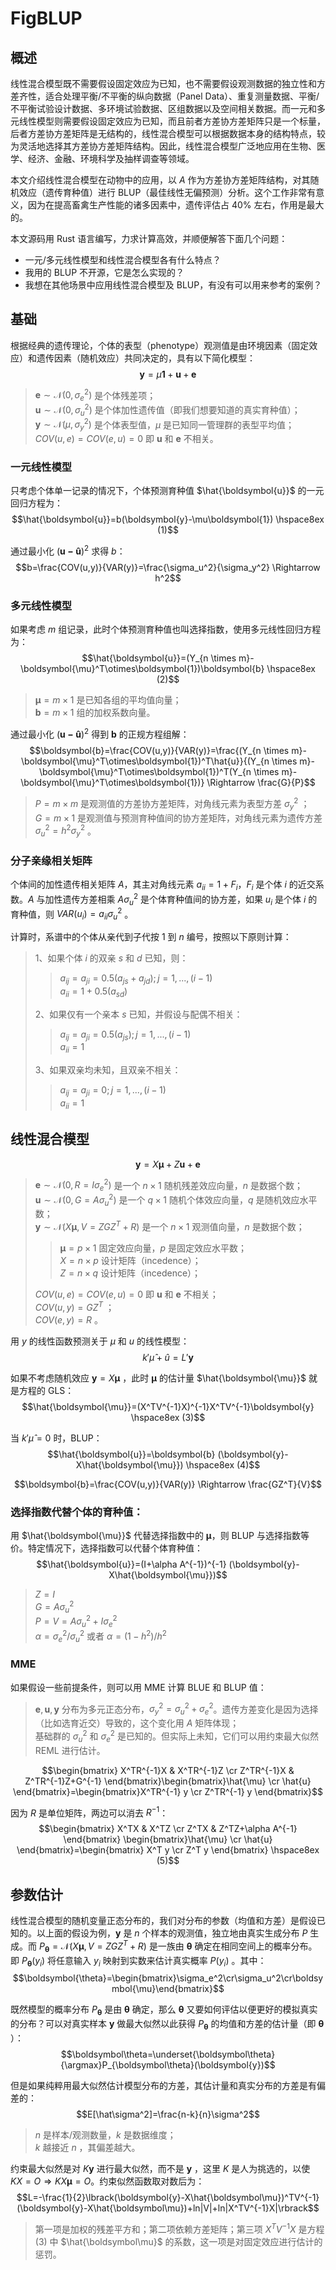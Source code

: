 # FigBLUP
## 概述
线性混合模型既不需要假设固定效应为已知，也不需要假设观测数据的独立性和方差齐性，适合处理平衡/不平衡的纵向数据（Panel Data）、重复测量数据、平衡/不平衡试验设计数据、多环境试验数据、区组数据以及空间相关数据。而一元和多元线性模型则需要假设固定效应为已知，而且前者方差协方差矩阵只是一个标量，后者方差协方差矩阵是无结构的，线性混合模型可以根据数据本身的结构特点，较为灵活地选择其方差协方差矩阵结构。因此，线性混合模型广泛地应用在生物、医学、经济、金融、环境科学及抽样调查等领域。

本文介绍线性混合模型在动物中的应用，以 $A$ 作为方差协方差矩阵结构，对其随机效应（遗传育种值）进行 BLUP（最佳线性无偏预测）分析。这个工作非常有意义，因为在提高畜禽生产性能的诸多因素中，遗传评估占 40% 左右，作用是最大的。

本文源码用 Rust 语言编写，力求计算高效，并顺便解答下面几个问题：
- 一元/多元线性模型和线性混合模型各有什么特点？
- 我用的 BLUP 不开源，它是怎么实现的？
- 我想在其他场景中应用线性混合模型及 BLUP，有没有可以用来参考的案例？

## 基础
根据经典的遗传理论，个体的表型（phenotype）观测值是由环境因素（固定效应）和遗传因素（随机效应）共同决定的，具有以下简化模型：
$$\boldsymbol{y}=\mu\boldsymbol{1}+\boldsymbol{u}+\boldsymbol{e}$$
> $\boldsymbol{e}\sim\mathcal{N}(0,\sigma_e^2)$ 是个体残差项；<br>
> $\boldsymbol{u}\sim\mathcal{N}(0,\sigma_u^2)$ 是个体加性遗传值（即我们想要知道的真实育种值）；<br>
> $\boldsymbol{y}\sim\mathcal{N}(\mu,\sigma_y^2)$ 是个体表型值，$\mu$ 是已知同一管理群的表型平均值；<br>
> $COV(u,e)=COV(e,u)=0$ 即 $\boldsymbol{u}$ 和 $\boldsymbol{e}$ 不相关。<br>

### 一元线性模型
只考虑个体单一记录的情况下，个体预测育种值 $\hat{\boldsymbol{u}}$ 的一元回归方程为：
$$\hat{\boldsymbol{u}}=b(\boldsymbol{y}-\mu\boldsymbol{1})    \hspace8ex (1)$$

通过最小化 $(\boldsymbol{u-\hat{u}})^2$ 求得 $b$：
$$b=\frac{COV(u,y)}{VAR(y)}=\frac{\sigma_u^2}{\sigma_y^2} \Rightarrow h^2$$

### 多元线性模型
如果考虑 $m$ 组记录，此时个体预测育种值也叫选择指数，使用多元线性回归方程为：
$$\hat{\boldsymbol{u}}=(Y_{n \times m}-\boldsymbol{\mu}^T\otimes\boldsymbol{1})\boldsymbol{b}    \hspace8ex (2)$$
> $\boldsymbol{\mu}=m \times 1$ 是已知各组的平均值向量；<br>
> $\boldsymbol{b}=m \times 1$ 组的加权系数向量。<br>

通过最小化 $(\boldsymbol{u-\hat{u}})^2$ 得到 $\boldsymbol{b}$ 的正规方程组解：
$$\boldsymbol{b}=\frac{COV(u,y)}{VAR(y)}=\frac{(Y_{n \times m}-\boldsymbol{\mu}^T\otimes\boldsymbol{1})^T\hat{u}}{(Y_{n \times m}-\boldsymbol{\mu}^T\otimes\boldsymbol{1})^T(Y_{n \times m}-\boldsymbol{\mu}^T\otimes\boldsymbol{1})} \Rightarrow \frac{G}{P}$$
> $P=m \times m$ 是观测值的方差协方差矩阵，对角线元素为表型方差 $\sigma_y^2$ ；<br>
> $G=m \times 1$ 是观测值与预测育种值间的协方差矩阵，对角线元素为遗传方差 $\sigma_u^2=h^2\sigma_y^2$ 。<br>

### 分子亲缘相关矩阵
个体间的加性遗传相关矩阵 $A$，其主对角线元素 $a_{ii}=1+F_i$，$F_i$ 是个体 $i$ 的近交系数。$A$ 与加性遗传方差相乘 $A\sigma_u^2$ 是个体育种值间的协方差，如果 $u_i$ 是个体 $i$ 的育种值，则 $VAR(u_i)=a_{ii}\sigma_u^2$ 。

计算时，系谱中的个体从亲代到子代按 $1$ 到 $n$ 编号，按照以下原则计算：
> 1、如果个体 $i$ 的双亲 $s$ 和 $d$ 已知，则：
>> $a_{ij}=a_{ji}=0.5(a_{js}+a_{jd});j=1,...,(i-1)$ <br>
>> $a_{ii}=1+0.5(a_{sd})$
>
> 2、如果仅有一个亲本 $s$ 已知，并假设与配偶不相关：
>> $a_{ij}=a_{ji}=0.5(a_{js});j=1,...,(i-1)$ <br>
>> $a_{ii}=1$
>
> 3、如果双亲均未知，且双亲不相关：
>> $a_{ij}=a_{ji}=0;j=1,...,(i-1)$ <br>
>> $a_{ii}=1$

## 线性混合模型
$$\boldsymbol{y}=X\boldsymbol{\mu}+Z\boldsymbol{u}+\boldsymbol{e}$$
> $\boldsymbol{e}\sim\mathcal{N}(0,R=I\sigma_e^2)$ 是一个 $n \times 1$ 随机残差效应向量，$n$ 是数据个数；<br>
> $\boldsymbol{u}\sim\mathcal{N}(0,G=A\sigma_u^2)$ 是一个 $q \times 1$ 随机个体效应向量，$q$ 是随机效应水平数；<br>
> $\boldsymbol{y}\sim\mathcal{N}(X\boldsymbol{\mu},V=ZGZ^T+R)$ 是一个 $n \times 1$ 观测值向量，$n$ 是数据个数；
>> $\boldsymbol{\mu}=p \times 1$ 固定效应向量，$p$ 是固定效应水平数；<br>
>> $X=n \times p$ 设计矩阵（incedence）；<br>
>> $Z=n \times q$ 设计矩阵（incedence）；
>
> $COV(u,e)=COV(e,u)=0$ 即 $\boldsymbol{u}$ 和 $\boldsymbol{e}$ 不相关；<br>
> $COV(u,y)=GZ^T$ ；<br>
> $COV(e,y)=R$ 。

用 $y$ 的线性函数预测关于 $\mu$ 和 $u$ 的线性模型：
$$k'\hat{\mu}+\hat{u}=L'\boldsymbol{y}$$

如果不考虑随机效应 $\boldsymbol{y}=X\boldsymbol{\mu}$ ，此时 $\boldsymbol{\mu}$ 的估计量 $\hat{\boldsymbol{\mu}}$ 就是方程的 GLS：
$$\hat{\boldsymbol{\mu}}=(X^TV^{-1}X)^{-1}X^TV^{-1}\boldsymbol{y} \hspace8ex (3)$$

当 $k'\hat{\mu}=0$ 时，BLUP：
$$\hat{\boldsymbol{u}}=\boldsymbol{b} (\boldsymbol{y}-X\hat{\boldsymbol{\mu}})     \hspace8ex (4)$$

$$\boldsymbol{b}=\frac{COV(u,y)}{VAR(y)} \Rightarrow  \frac{GZ^T}{V}$$

### 选择指数代替个体的育种值：
用 $\hat{\boldsymbol{\mu}}$ 代替选择指数中的 $\boldsymbol{\mu}$，则 BLUP 与选择指数等价。特定情况下，选择指数可以代替个体育种值：
$$\hat{\boldsymbol{u}}=(I+\alpha A^{-1})^{-1} (\boldsymbol{y}-X\hat{\boldsymbol{\mu}})$$
> $Z=I$ <br>
> $G=A \sigma_u^2$ <br>
> $P=V=A \sigma_u^2 + I \sigma_e^2$ <br>
> $\alpha=\sigma_e^2 / \sigma_u^2$ 或者 $\alpha=(1-h^2) / h^2$ <br>

### MME
如果假设一些前提条件，则可以用 MME 计算 BLUE 和 BLUP 值：
> $\boldsymbol{e}, \boldsymbol{u}, \boldsymbol{y}$ 分布为多元正态分布，$\sigma_y^2=\sigma_u^2 + \sigma_e^2$。遗传方差变化是因为选择（比如选育近交）导致的，这个变化用 $A$ 矩阵体现；<br>
> 基础群的 $\sigma_u^2$ 和 $\sigma_e^2$ 是已知的。但实际上未知，它们可以用约束最大似然 REML 进行估计。<br>

$$\begin{bmatrix} X^TR^{-1}X & X^TR^{-1}Z \cr Z^TR^{-1}X & Z^TR^{-1}Z+G^{-1} \end{bmatrix}\begin{bmatrix}\hat{\mu} \cr \hat{u} \end{bmatrix}=\begin{bmatrix}X^TR^{-1} y \cr Z^TR^{-1} y \end{bmatrix}$$

因为 $R$ 是单位矩阵，两边可以消去 $R^{-1}$：
$$\begin{bmatrix} X^TX & X^TZ \cr Z^TX & Z^TZ+\alpha A^{-1} \end{bmatrix} \begin{bmatrix}\hat{\mu} \cr \hat{u} \end{bmatrix}=\begin{bmatrix} X^T y \cr Z^T y \end{bmatrix} \hspace8ex (5)$$

## 参数估计
线性混合模型的随机变量正态分布的，我们对分布的参数（均值和方差）是假设已知的。以上面的假设为例，$\boldsymbol{y}$ 是 $n$ 个样本的观测值，独立地由真实生成分布 $P$ 生成。而 $P_{\boldsymbol{\theta}}=\mathcal{N}(X\boldsymbol{\mu},V=ZGZ^T+R)$ 是一族由 $\boldsymbol\theta$ 确定在相同空间上的概率分布。即 $P_{\boldsymbol{\theta}}(y_i)$ 将任意输入 $y_i$ 映射到实数来估计真实概率 $P(y_i)$ 。其中：
$$\boldsymbol{\theta}=\begin{bmatrix}\sigma_e^2\cr\sigma_u^2\cr\boldsymbol{\mu}\end{bmatrix}$$

既然模型的概率分布 $P_{\boldsymbol{\theta}}$ 是由 $\boldsymbol{\theta}$ 确定，那么 $\boldsymbol{\theta}$ 又要如何评估以便更好的模拟真实的分布？可以对真实样本 $\boldsymbol{y}$ 做最大似然以此获得 $P_{\boldsymbol{\theta}}$ 的均值和方差的估计量（即 $\boldsymbol{\theta}$ ）：
$$\boldsymbol\theta=\underset{\boldsymbol\theta}{\argmax}P_{\boldsymbol\theta}(\boldsymbol{y})$$

但是如果纯粹用最大似然估计模型分布的方差，其估计量和真实分布的方差是有偏差的：
$$E[\hat\sigma^2]=\frac{n-k}{n}\sigma^2$$ 
> $n$ 是样本/观测数量，$k$ 是数据维度；<br>
> $k$ 越接近 $n$ ，其偏差越大。

约束最大似然是对 $K\boldsymbol{y}$ 进行最大似然，而不是 $\boldsymbol{y}$ ，这里 $K$ 是人为挑选的，以使 $KX=O \Rightarrow KX\boldsymbol\mu=O$。约束似然函数取对数后为：
$$L=-\frac{1}{2}\lbrack(\boldsymbol{y}-X\hat{\boldsymbol\mu})^TV^{-1}(\boldsymbol{y}-X\hat{\boldsymbol\mu})+ln|V|+ln|X^TV^{-1}X|\rbrack$$
> 第一项是加权的残差平方和；第二项依赖方差矩阵；第三项 $X^TV^{-1}X$ 是方程 $(3)$ 中 $\hat{\boldsymbol\mu}$ 的系数，这一项是对固定效应进行估计的惩罚。

